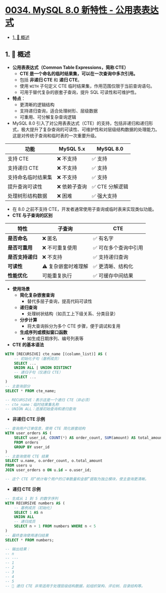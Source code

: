 # [0034. MySQL 8.0 新特性 - 公用表表达式](https://github.com/Tdahuyou/TNotes.sql/tree/main/notes/0034.%20MySQL%208.0%20%E6%96%B0%E7%89%B9%E6%80%A7%20-%20%E5%85%AC%E7%94%A8%E8%A1%A8%E8%A1%A8%E8%BE%BE%E5%BC%8F)

<!-- region:toc -->

- [1. 📝 概述](#1--概述)

<!-- endregion:toc -->

## 1. 📝 概述

- **公用表表达式（Common Table Expressions，简称 CTE）**
  - **CTE 是一个命名的临时结果集，可以在一次查询中多次引用。**
  - 包括 **非递归 CTE** 和 **递归 CTE**。
  - 使用 `WITH` 子句定义 CTE 临时结果集，作用范围仅限于当前查询语句。
  - 可用于替代复杂的嵌套子查询，提升 SQL 可读性和可维护性。
- **特点**：
  - 更清晰的逻辑结构
  - 支持递归查询，适合处理树形、层级数据
  - 可重用、可分解复杂查询逻辑
- MySQL 8.0 引入了对公用表表达式（CTE）的支持，包括非递归和递归形式，极大提升了复杂查询的可读性、可维护性和对层级结构数据的处理能力。这是对传统子查询和临时表的一次重要升级。

| 功能               | MySQL 5.x     | MySQL 8.0       |
| ------------------ | ------------- | --------------- |
| 支持 CTE           | ❌ 不支持     | ✅ 支持         |
| 支持递归 CTE       | ❌ 不支持     | ✅ 支持         |
| 支持命名临时结果集 | ❌ 不支持     | ✅ 支持         |
| 提升查询可读性     | ❌ 依赖子查询 | ✅ CTE 分解逻辑 |
| 处理树形结构数据   | ❌ 困难       | ✅ 强大支持     |

- 在 8.0 之前不支持 CTE，开发者通常使用子查询或临时表来实现类似功能。
- **CTE 与子查询的区别**

| 特性             | 子查询              | CTE                   |
| ---------------- | ------------------- | --------------------- |
| **是否命名**     | ❌ 匿名             | ✅ 有名字             |
| **是否可重用**   | ❌ 不可重复使用     | ✅ 可在多个查询中引用 |
| **是否支持递归** | ❌ 不支持           | ✅ 支持递归查询       |
| **可读性**       | ⚠️ 复杂嵌套时难理解 | ✅ 更清晰、结构化     |
| **性能优化**     | 可能重复执行        | ✅ 可缓存中间结果     |

- **使用场景**
  - **简化复杂嵌套查询**
    - 替代多层子查询，提高代码可读性
  - **递归查询**
    - 处理树状结构（如员工上下级关系、分类目录）
  - **分步计算**
    - 将大查询拆分为多个 CTE 步骤，便于调试和复用
  - **生成序列或模拟窗口函数**
    - 如生成日期序列、编号列表等
- **CTE 的基本语法**

```sql
WITH [RECURSIVE] cte_name [(column_list)] AS (
    -- 初始化子句（基例成员）
    SELECT ...
    UNION ALL | UNION DISTINCT
    -- 递归子句（仅递归 CTE）
    SELECT ...
)
-- 主查询部分
SELECT * FROM cte_name;

-- RECURSIVE：表示这是一个递归 CTE（非必须）
-- cte_name：临时结果集名称
-- UNION ALL：连接初始查询和递归查询
```

- **非递归 CTE 示例**

```sql
-- 查询用户订单信息，使用 CTE 简化嵌套结构
WITH user_orders AS (
    SELECT user_id, COUNT(*) AS order_count, SUM(amount) AS total_amount
    FROM orders
    GROUP BY user_id
)
-- 主查询使用 CTE 结果
SELECT u.name, o.order_count, o.total_amount
FROM users u
JOIN user_orders o ON u.id = o.user_id;

-- 这个 CTE 将“统计每个用户的订单数量和金额”提取为独立模块，使主查询更清晰。
```

- **递归 CTE 示例**

```sql
-- 生成从 1 到 5 的数字序列
WITH RECURSIVE numbers AS (
    -- 基例成员（初始化）
    SELECT 1 AS n
    UNION ALL
    -- 递归成员
    SELECT n + 1 FROM numbers WHERE n < 5
)
-- 最终查询使用递归结果
SELECT * FROM numbers;

-- 输出结果：
-- n
-- ---
-- 1
-- 2
-- 3
-- 4
-- 5
-- 🔁 递归 CTE 非常适用于处理层级结构数据，如组织架构、评论树、目录结构等。
```
